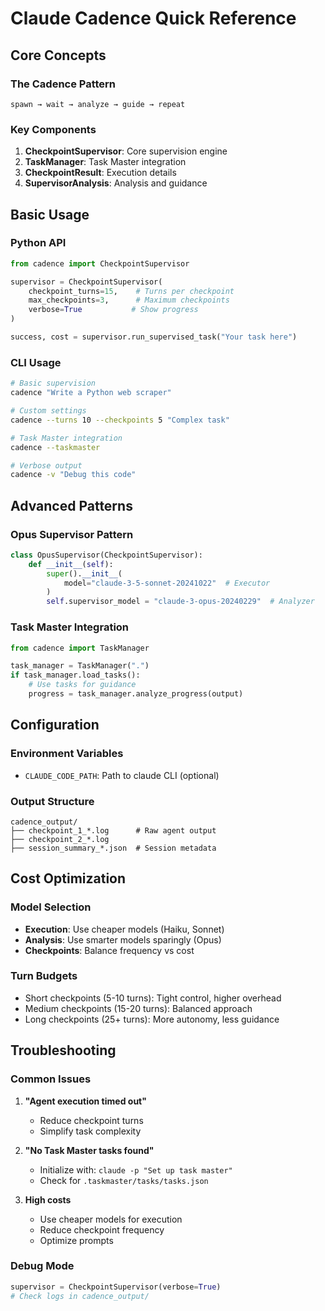 # Claude Cadence Quick Reference

## Core Concepts

### The Cadence Pattern
```
spawn → wait → analyze → guide → repeat
```

### Key Components

1. **CheckpointSupervisor**: Core supervision engine
2. **TaskManager**: Task Master integration
3. **CheckpointResult**: Execution details
4. **SupervisorAnalysis**: Analysis and guidance

## Basic Usage

### Python API
```python
from cadence import CheckpointSupervisor

supervisor = CheckpointSupervisor(
    checkpoint_turns=15,    # Turns per checkpoint
    max_checkpoints=3,      # Maximum checkpoints
    verbose=True           # Show progress
)

success, cost = supervisor.run_supervised_task("Your task here")
```

### CLI Usage
```bash
# Basic supervision
cadence "Write a Python web scraper"

# Custom settings
cadence --turns 10 --checkpoints 5 "Complex task"

# Task Master integration
cadence --taskmaster

# Verbose output
cadence -v "Debug this code"
```

## Advanced Patterns

### Opus Supervisor Pattern
```python
class OpusSupervisor(CheckpointSupervisor):
    def __init__(self):
        super().__init__(
            model="claude-3-5-sonnet-20241022"  # Executor
        )
        self.supervisor_model = "claude-3-opus-20240229"  # Analyzer
```

### Task Master Integration
```python
from cadence import TaskManager

task_manager = TaskManager(".")
if task_manager.load_tasks():
    # Use tasks for guidance
    progress = task_manager.analyze_progress(output)
```

## Configuration

### Environment Variables
- `CLAUDE_CODE_PATH`: Path to claude CLI (optional)

### Output Structure
```
cadence_output/
├── checkpoint_1_*.log      # Raw agent output
├── checkpoint_2_*.log      
├── session_summary_*.json  # Session metadata
```

## Cost Optimization

### Model Selection
- **Execution**: Use cheaper models (Haiku, Sonnet)
- **Analysis**: Use smarter models sparingly (Opus)
- **Checkpoints**: Balance frequency vs cost

### Turn Budgets
- Short checkpoints (5-10 turns): Tight control, higher overhead
- Medium checkpoints (15-20 turns): Balanced approach
- Long checkpoints (25+ turns): More autonomy, less guidance

## Troubleshooting

### Common Issues

1. **"Agent execution timed out"**
   - Reduce checkpoint turns
   - Simplify task complexity

2. **"No Task Master tasks found"**
   - Initialize with: `claude -p "Set up task master"`
   - Check for `.taskmaster/tasks/tasks.json`

3. **High costs**
   - Use cheaper models for execution
   - Reduce checkpoint frequency
   - Optimize prompts

### Debug Mode
```python
supervisor = CheckpointSupervisor(verbose=True)
# Check logs in cadence_output/
```